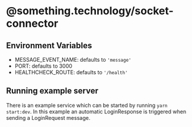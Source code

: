 # @something.technology/socket-connector

## Environment Variables

- MESSAGE_EVENT_NAME: defaults to `'message'`
- PORT: defaults to 3000
- HEALTHCHECK_ROUTE: defaults to `'/health'`

## Running example server

There is an example service which can be started by running `yarn start:dev`.
In this example an automatic LoginResponse is triggered when sending a LoginRequest message.

